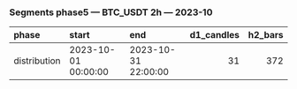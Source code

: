 ### Segments phase5 — BTC_USDT 2h — 2023-10

| phase        | start               | end                 |   d1_candles |   h2_bars |
|:-------------|:--------------------|:--------------------|-------------:|----------:|
| distribution | 2023-10-01 00:00:00 | 2023-10-31 22:00:00 |           31 |       372 |